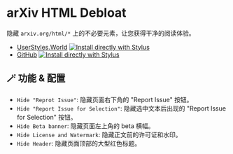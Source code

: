 # arXiv HTML Debloat

隐藏 `arxiv.org/html/*` 上的不必要元素，让您获得干净的阅读体验。

- [UserStyles.World](https://userstyles.world/style/16559/arxiv-html-debloat) [![Install directly with Stylus](https://img.shields.io/badge/Install%20directly%20with-Stylus-00adad.svg)](https://userstyles.world/api/style/16559.user.css)
- [GitHub](https://github.com/PRO-2684/gadgets/raw/main/arxiv_html_debloate/) [![Install directly with Stylus](https://img.shields.io/badge/Install%20directly%20with-Stylus-00adad.svg)](https://github.com/PRO-2684/gadgets/raw/main/arxiv_html_debloate/arxiv_html_debloate.user.css)

## 🪄 功能 & 配置

- `Hide "Reprot Issue"`: 隐藏页面右下角的 "Report Issue" 按钮。
- `Hide "Report Issue for Selection"`: 隐藏选中文本后出现的 "Report Issue for Selection" 按钮。
- `Hide Beta banner`: 隐藏页面左上角的 beta 横幅。
- `Hide License and Watermark`: 隐藏正文前的许可证和水印。
- `Hide Header`: 隐藏页面顶部的大型红色标题。
